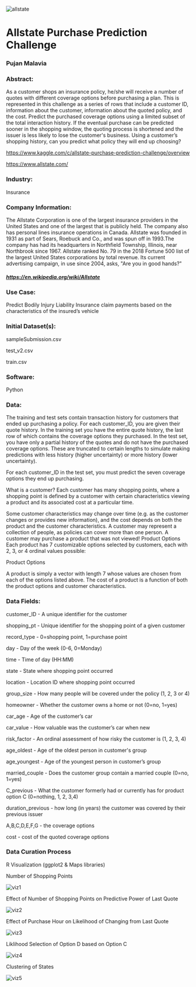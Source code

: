 ![allstate](https://user-images.githubusercontent.com/19572673/62312597-8e5d9780-b45c-11e9-84d5-ba8994ccb7f7.jpg)
# Allstate Purchase Prediction Challenge
### Pujan Malavia

### Abstract:
As a customer shops an insurance policy, he/she will receive a number of quotes with different coverage options before purchasing a plan. This is represented in this challenge as a series of rows that include a customer ID, information about the customer, information about the quoted policy, and the cost. Predict the purchased coverage options using a limited subset of the total interaction history. If the eventual purchase can be predicted sooner in the shopping window, the quoting process is shortened and the issuer is less likely to lose the customer's business. Using a customer’s shopping history, can you predict what policy they will end up choosing? 

https://www.kaggle.com/c/allstate-purchase-prediction-challenge/overview

https://www.allstate.com/

### Industry: 
Insurance

### Company Information:
The Allstate Corporation is one of the largest insurance providers in the United States and one of the largest that is publicly held. The company also has personal lines insurance operations in Canada. Allstate was founded in 1931 as part of Sears, Roebuck and Co., and was spun off in 1993.The company has had its headquarters in Northfield Township, Illinois, near Northbrook since 1967. Allstate ranked No. 79 in the 2018 Fortune 500 list of the largest United States corporations by total revenue. Its current advertising campaign, in use since 2004, asks, "Are you in good hands?" 
##### https://en.wikipedia.org/wiki/Allstate

### Use Case:
Predict Bodily Injury Liability Insurance claim payments based on the characteristics of the insured’s vehicle

### Initial Dataset(s):

sampleSubmission.csv

test_v2.csv

train.csv

### Software:

Python

### Data:
The training and test sets contain transaction history for customers that ended up purchasing a policy. For each customer_ID, you are given their quote history. In the training set you have the entire quote history, the last row of which contains the coverage options they purchased. In the test set, you have only a partial history of the quotes and do not have the purchased coverage options. These are truncated to certain lengths to simulate making predictions with less history (higher uncertainty) or more history (lower uncertainty).

For each customer_ID in the test set, you must predict the seven coverage options they end up purchasing.

What is a customer?
Each customer has many shopping points, where a shopping point is defined by a customer with certain characteristics viewing a product and its associated cost at a particular time.

Some customer characteristics may change over time (e.g. as the customer changes or provides new information), and the cost depends on both the product and the customer characteristics.
A customer may represent a collection of people, as policies can cover more than one person.
A customer may purchase a product that was not viewed!
Product Options
Each product has 7 customizable options selected by customers, each with 2, 3, or 4 ordinal values possible:

Product Options

A product is simply a vector with length 7 whose values are chosen from each of the options listed above. The cost of a product is a function of both the product options and customer characteristics.

### Data Fields:

customer_ID - A unique identifier for the customer

shopping_pt - Unique identifier for the shopping point of a given customer

record_type - 0=shopping point, 1=purchase point

day - Day of the week (0-6, 0=Monday)

time - Time of day (HH:MM)

state - State where shopping point occurred

location - Location ID where shopping point occurred

group_size - How many people will be covered under the policy (1, 2, 3 or 4)

homeowner - Whether the customer owns a home or not (0=no, 1=yes)

car_age - Age of the customer’s car

car_value - How valuable was the customer’s car when new

risk_factor - An ordinal assessment of how risky the customer is (1, 2, 3, 4)

age_oldest - Age of the oldest person in customer's group

age_youngest - Age of the youngest person in customer’s group

married_couple - Does the customer group contain a married couple (0=no, 1=yes)

C_previous - What the customer formerly had or currently has for product option C (0=nothing, 1, 2, 3,4)

duration_previous -  how long (in years) the customer was covered by their previous issuer

A,B,C,D,E,F,G - the coverage options

cost - cost of the quoted coverage options

### Data Curation Process

R Visualization (ggplot2 & Maps libraries)

Number of Shopping Points

![viz1](https://user-images.githubusercontent.com/19572673/86279846-b42d7800-bba8-11ea-8633-d35253b49793.png)

Effect of Number of Shopping Points on Predictive Power of Last Quote

![viz2](https://user-images.githubusercontent.com/19572673/86279849-b4c60e80-bba8-11ea-8798-574ca5049fa9.png)

Effect of Purchase Hour on Likelihood of Changing from Last Quote

![viz3](https://user-images.githubusercontent.com/19572673/86279851-b4c60e80-bba8-11ea-9497-95d3cf4ba903.png)

Liklihood Selection of Option D based on Option C

![viz4](https://user-images.githubusercontent.com/19572673/86279852-b4c60e80-bba8-11ea-8ca0-991f9c3f0557.png)

Clustering of States

![viz5](https://user-images.githubusercontent.com/19572673/86279854-b4c60e80-bba8-11ea-9bfd-c4d5676bbc2f.png)

